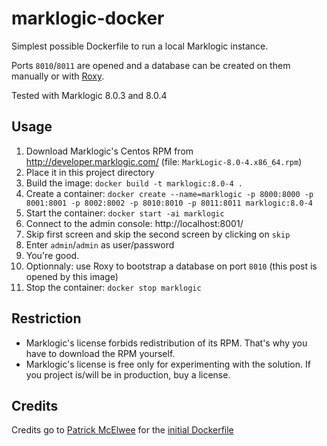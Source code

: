 # marklogic-docker

Simplest possible Dockerfile to run a local Marklogic instance.

Ports `8010`/`8011` are opened and a database can be created on them manually or with [Roxy](https://github.com/marklogic/roxy).

Tested with Marklogic 8.0.3 and 8.0.4 


## Usage

1. Download Marklogic's Centos RPM from http://developer.marklogic.com/ (file: `MarkLogic-8.0-4.x86_64.rpm`)
1. Place it in this project directory
1. Build the image: `docker build -t marklogic:8.0-4 .`
1. Create a container: `docker create --name=marklogic -p 8000:8000 -p 8001:8001 -p 8002:8002 -p 8010:8010 -p 8011:8011 marklogic:8.0-4`
1. Start the container: `docker start -ai marklogic`
1. Connect to the admin console: http://localhost:8001/
1. Skip first screen and skip the second screen by clicking on `skip`
1. Enter `admin`/`admin` as user/password
1. You're good. 
1. Optionnaly: use Roxy to bootstrap a database on port `8010` (this post is opened by this image)
1. Stop the container: `docker stop marklogic`

## Restriction

* Marklogic's license forbids redistribution of its RPM. That's why you have to download the RPM yourself.
* Marklogic's license is free only for experimenting with the solution. If you project is/will be in production, buy a license.


## Credits

Credits go to [Patrick McElwee](https://github.com/patrickmcelwee) for the [initial Dockerfile](https://github.com/patrickmcelwee/marklogic-dependencies)
